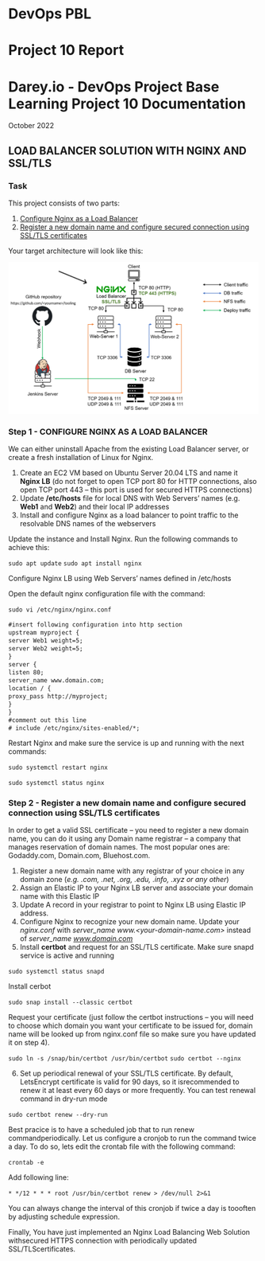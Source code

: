 # DevOps PBL
# Project 10 Report

# Darey.io - DevOps Project Base Learning Project 10 Documentation

October 2022

## LOAD BALANCER SOLUTION WITH NGINX AND SSL/TLS

### Task
This project consists of two parts:

1. [Configure Nginx as a Load Balancer](#step-1---configure-nginx-as-a-load-balancer)
2. [Register a new domain name and configure secured connection using SSL/TLS certificates](#step-2---register-a-new-domain-name-and-configure-secured-connection-using-ssltls-certificates)

Your target architecture will look like this:

![project10 prerequisites](images/nginx_lb.png)

### Step 1 - CONFIGURE NGINX AS A LOAD BALANCER

We can either uninstall Apache from the existing Load Balancer server, or create a fresh installation of Linux for Nginx.

1. Create an EC2 VM based on Ubuntu Server 20.04 LTS and name it **Nginx LB** (do not forget to open TCP port 80 for HTTP connections, also open TCP port 443 – this port is used for secured HTTPS connections)
2. Update **/etc/hosts** file for local DNS with Web Servers’ names (e.g. **Web1** and **Web2**) and their local IP addresses
3. Install and configure Nginx as a load balancer to point traffic to the resolvable DNS names of the webservers

Update the instance and Install Nginx. Run the following commands to achieve this:

`sudo apt update`
`sudo apt install nginx`

Configure Nginx LB using Web Servers’ names defined in /etc/hosts

Open the default nginx configuration file with the command:

`sudo vi /etc/nginx/nginx.conf`

```
#insert following configuration into http section
upstream myproject {
server Web1 weight=5;
server Web2 weight=5;
}
server {
listen 80;
server_name www.domain.com;
location / {
proxy_pass http://myproject;
}
}
#comment out this line
# include /etc/nginx/sites-enabled/*;
```

Restart Nginx and make sure the service is up and running with the next commands:

`sudo systemctl restart nginx`

`sudo systemctl status nginx`

### Step 2 - Register a new domain name and configure secured connection using SSL/TLS certificates

In order to get a valid SSL certificate – you need to register a new domain name, you can do it using any Domain name registrar – a company that manages reservation of domain names. The most popular ones are:
Godaddy.com, Domain.com, Bluehost.com.

1. Register a new domain name with any registrar of your choice in any
domain zone (*e.g. .com, .net, .org, .edu, .info, .xyz or any other*)
2. Assign an Elastic IP to your Nginx LB server and associate your
domain name with this Elastic IP
3. Update A record in your registrar to point to Nginx LB using Elastic IP
address.
4. Configure Nginx to recognize your new domain name. Update your *nginx.conf* with *server_name www.<your-domain-name.com>*
instead of *server_name www.domain.com*
5. Install **certbot** and request for an SSL/TLS certificate. Make sure snapd service is active and running

`sudo systemctl status snapd`

Install cerbot

`sudo snap install --classic certbot`

Request your certificate (just follow the certbot instructions – you will need to choose which domain you want your certificate to be issued for, domain name will be looked up from nginx.conf file so make sure you have updated it on step 4).

`sudo ln -s /snap/bin/certbot /usr/bin/certbot`
`sudo certbot --nginx`

6. Set up periodical renewal of your SSL/TLS certificate.
By default, LetsEncrypt certificate is valid for 90 days, so it isrecommended to renew it at least every 60 days or more frequently.
You can test renewal command in dry-run mode 

`sudo certbot renew --dry-run`

Best pracice is to have a scheduled job that to run renew
commandperiodically. Let us configure a cronjob to run the command twice a day.
To do so, lets edit the crontab file with the following command:

`crontab -e`

Add following line:

`* */12 * * * root /usr/bin/certbot renew > /dev/null 2>&1`

You can always change the interval of this cronjob if twice a day is toooften by adjusting schedule expression.

Finally, You have just implemented an Nginx Load Balancing Web Solution withsecured HTTPS connection with periodically updated SSL/TLScertificates.
